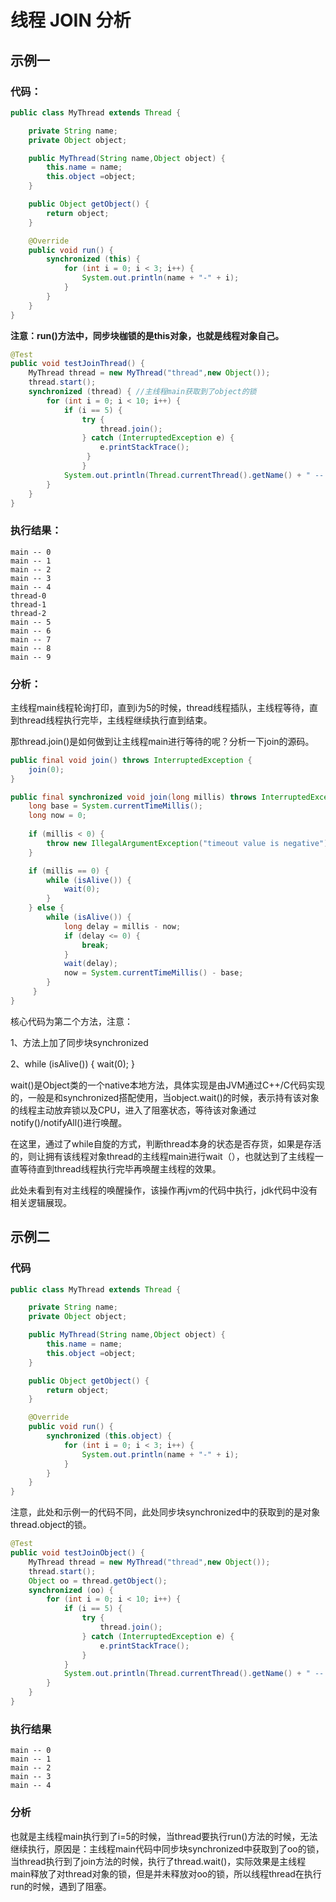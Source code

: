 # 线程 JOIN 分析

## 示例一

### 代码：

```java
public class MyThread extends Thread {

    private String name;
    private Object object;

    public MyThread(String name,Object object) {
        this.name = name;
        this.object =object;
    }

    public Object getObject() {
        return object;
    }

    @Override
    public void run() {
        synchronized (this) {
            for (int i = 0; i < 3; i++) {
                System.out.println(name + "-" + i);
            }
        }
    }
}
```

**注意：run()方法中，同步块枷锁的是this对象，也就是线程对象自己。**

```java
@Test
public void testJoinThread() {
	MyThread thread = new MyThread("thread",new Object());
    thread.start();
    synchronized (thread) { //主线程main获取到了object的锁
    	for (int i = 0; i < 10; i++) {
        	if (i == 5) {
            	try {
                	thread.join();
                } catch (InterruptedException e) {
                	e.printStackTrace();
                 }
            	}
            System.out.println(Thread.currentThread().getName() + " -- " + i);
        }
    }
}
```

### 执行结果：

```shell
main -- 0
main -- 1
main -- 2
main -- 3
main -- 4
thread-0
thread-1
thread-2
main -- 5
main -- 6
main -- 7
main -- 8
main -- 9
```

### 分析：

主线程main线程轮询打印，直到i为5的时候，thread线程插队，主线程等待，直到thread线程执行完毕，主线程继续执行直到结束。

那thread.join()是如何做到让主线程main进行等待的呢？分析一下join的源码。

```java
public final void join() throws InterruptedException {
	join(0);
}
```

```java
public final synchronized void join(long millis) throws InterruptedException {
	long base = System.currentTimeMillis();
    long now = 0;
    
    if (millis < 0) {
        throw new IllegalArgumentException("timeout value is negative");
    }

    if (millis == 0) {
        while (isAlive()) {
            wait(0);
        }
    } else {
        while (isAlive()) {
            long delay = millis - now;
            if (delay <= 0) {
                break;
            }
            wait(delay);
            now = System.currentTimeMillis() - base;
        }
     }
}
```

核心代码为第二个方法，注意：

1、方法上加了同步块synchronized

2、while (isAlive()) {
            wait(0);
        }

wait()是Object类的一个native本地方法，具体实现是由JVM通过C++/C代码实现的，一般是和synchronized搭配使用，当object.wait()的时候，表示持有该对象的线程主动放弃锁以及CPU，进入了阻塞状态，等待该对象通过notify()/notifyAll()进行唤醒。

在这里，通过了while自旋的方式，判断thread本身的状态是否存货，如果是存活的，则让拥有该线程对象thread的主线程main进行wait（），也就达到了主线程一直等待直到thread线程执行完毕再唤醒主线程的效果。

此处未看到有对主线程的唤醒操作，该操作再jvm的代码中执行，jdk代码中没有相关逻辑展现。

## 示例二

### 代码

```java
public class MyThread extends Thread {

    private String name;
    private Object object;

    public MyThread(String name,Object object) {
        this.name = name;
        this.object =object;
    }

    public Object getObject() {
        return object;
    }

    @Override
    public void run() {
        synchronized (this.object) {
            for (int i = 0; i < 3; i++) {
                System.out.println(name + "-" + i);
            }
        }
    }
}
```

注意，此处和示例一的代码不同，此处同步块synchronized中的获取到的是对象thread.object的锁。

```java
@Test
public void testJoinObject() {
    MyThread thread = new MyThread("thread",new Object());
    thread.start();
    Object oo = thread.getObject();
    synchronized (oo) { 
        for (int i = 0; i < 10; i++) {
            if (i == 5) {
                try {
                    thread.join();
                } catch (InterruptedException e) {
                    e.printStackTrace();
                }
            }
            System.out.println(Thread.currentThread().getName() + " -- " + i);
        }
    }
}
```

### 执行结果

```shell
main -- 0
main -- 1
main -- 2
main -- 3
main -- 4
```

### 分析

也就是主线程main执行到了i=5的时候，当thread要执行run()方法的时候，无法继续执行，原因是：主线程main代码中同步块synchronized中获取到了oo的锁，当thread执行到了join方法的时候，执行了thread.wait()，实际效果是主线程main释放了对thread对象的锁，但是并未释放对oo的锁，所以线程thread在执行run的时候，遇到了阻塞。